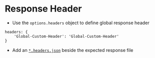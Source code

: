 # Response Header

* Use the `options.headers` object to define global response header

```
headers: {
	'Global-Custom-Header': 'Global-Custom-Header'
}
```

* Add an [`*.headers.json`](/demo/rest/products/%23/GET/mock/success.headers.json) beside the expected response file
